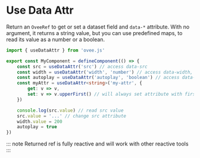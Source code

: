 # Use Data Attr

Return an `OveeRef` to get or set a dataset field and `data-*` attribute. With no argument, it returns a string value, but you can use predefined maps, to read its value as a number or a boolean.

```ts
import { useDataAttr } from 'ovee.js'

export const MyComponent = defineComponent(() => {
    const src = useDataAttr('src') // access data-src
    const width = useDataAttr('width', 'number') // access data-width, width.value returns numeric value
    const autoplay = useDataAttr('autoplay', 'boolean') // access data-autoplay, autoplay.value returns boolean value
    const myAttr = useDataAttr<string>('my-attr', {
        get: v => v,
        set: v => v.upperFirst() // will always set attribute with first letter in upperCase
    })

    console.log(src.value) // read src value
    src.value = '...' // change src attribute
    width.value = 200
    autoplay = true
})
```

::: note
Returned ref is fully reactive and will work with other reactive tools
:::
